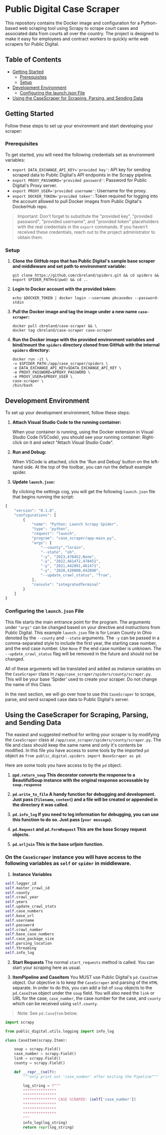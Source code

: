 # Public Digital Case Scraper

This repository contains the Docker image and configuration for a Python-based web scraping tool using Scrapy to scrape court cases and associated data from courts all over the country. The project is designed to make it easy for employees and contract workers to quickly write web scrapers for Public Digital.

## Table of Contents

- [Getting Started](#getting-started)
  - [Prerequisites](#prerequisites)
  - [Setup](#setup)
- [Development Environment](#development-environment)
  - [Configuring the launch.json File](#configuring-the-launchjson-file)
- [Using the CaseScraper for Scraping, Parsing, and Sending Data](#using-the-casescraper-for-scraping-parsing-and-sending-data)

## Getting Started

Follow these steps to set up your environment and start developing your scraper:

### Prerequisites

To get started, you will need the following credentials set as environment variables:

- `export DATA_EXCHANGE_API_KEY='provided key'`: API key for sending scraped data to Public Digital's API endpoints in the Scrapy pipeline.
- `export PROXY_PASSWORD='provided password'`: Password for Public Digital's Proxy server.
- `export PROXY_USER='provided username'`: Username for the proxy.
- `export DOCKER_TOKEN='provided token'`: Token required for logging into the account allowed to pull Docker images from Public Digital's DockerHub repo.

> Important: Don't forget to substitute the "provided key", "provided password", "provided username", and "provided token" placeholders with the real credentials in the `export` commands. If you haven't received these credentials, reach out to the project administrator to obtain them.

### Setup

1. **Clone the GitHub repo that has Public Digital's sample base scraper and middleware and set path to environment variable:**

    ```
    git clone https://github.com/cbreland/spiders.git && cd spiders && export SPIDER_PATH=$(pwd) && cd ..
    ```

2. **Login to Docker account with the provided token:**

    ```
    echo $DOCKER_TOKEN | docker login --username pbcasedev --password-stdin
    ```

3. **Pull the Docker image and tag the image under a new name `case-scraper`:**

    ```
    docker pull cbreland/case-scraper && \
    docker tag cbreland/case-scraper case-scraper
    ```

5. **Run the Docker image with the provided environment variables and bind/mount the `spiders` directory cloned from GitHub with the internal `spiders` directory:**

    ```
    docker run -it \
    -v $SPIDER_PATH:/app/case_scraper/spiders \
    -e DATA_EXCHANGE_API_KEY=$DATA_EXCHANGE_API_KEY \
    -e PROXY_PASSWORD=$PROXY_PASSWORD \
    -e PROXY_USER=$PROXY_USER \
    case-scraper \
    /bin/bash
    ```

## Development Environment

To set up your development environment, follow these steps:

1. **Attach Visual Studio Code to the running container:**

    When your container is running, using the Docker extension in Visual Studio Code (VSCode), you should see your running container. Right-click on it and select "Attach Visual Studio Code". 

2. **Run and Debug:**

    When VSCode is attached, click the 'Run and Debug' button on the left-hand side. At the top of the toolbar, you can run the default example spider.

3. **Update `launch.json`:**

    By clicking the settings cog, you will get the following `launch.json` file that begins running the script:

```Javascript
{
    "version": "0.1.0",
    "configurations": [
        {
            "name": "Python: Launch Scrapy Spider",
            "type": "python",
            "request": "launch",
            "program": "case_scraper/app-main.py",
            "args": [
                "--county","lorain",
                "--state", "oh",
                "-y", "2023,478452,None",
                "-y", "2022,461472,478451",
                "-y", "2021,442891,461471",
                "-y", "2020,420000,442890",
                "--update_crawl_status", "True",
            ],
            "console": "integratedTerminal"
        }
    ]
}

```
### Configuring the `launch.json` File

This file starts the main entrance point for the program. The arguments under `"args"` can be changed based on your directive and instructions from Public Digital. This example `launch.json` file is for Lorain County in Ohio denoted by the `--county` and `--state` arguments. The `-y` can be passed in a comma-separated style to include the first year, the starting case number, and the end case number. Use `None` if the end case number is unknown. The `--update_crawl_status` flag will be removed in the future and should not be changed.

All of these arguments will be translated and added as instance variables on the `CaseScraper` class in `/app/case_scraper/spiders/county/scraper.py`. This will be your base 'Spider' used to create your scraper. Do not change the name of this Class.

In the next section, we will go over how to use this `CaseScraper` to scrape, parse, and send scraped case data to Public Digital's server.

## Using the CaseScraper for Scraping, Parsing, and Sending Data

The easiest and suggested method for writing your scraper is by modifying the `CaseScraper` class at `/app/case_scraper/spiders/county/scraper.py`. The file and class should keep the same name and only it's contents be modified. In this file you have access to some tools by the imported `pd` object as `from public_digital.spiders import BaseScraper as pd`. 

Here are some tools you have access to by the `pd` object. 


1. **`@pd.return_soup` This decorator converts the response to a BeautifulSoup instance with the original response accessable by `soup.response`**

2. **`pd.write_to_file` A handy function for debugging and development. Just pass (`filename`, `content`) and a file will be created or appended in the directory it was called.**

3. **`pd.info_log` If you need to log information for debugging, you can use this function to do so. Just pass (`your message`).**

4. **`pd.Request` and `pd.FormRequest` This are the base Scrapy request objects.**

5. **`pd.urljoin` This is the base urljoin function.**


### On the `CaseScraper` instance you will have access to the following variables as `self` or `spider` in middleware.

1. **Instance Variables**
```Python
self.logger_id
self.master_crawl_id
self.county 
self.crawl_year
self.years
self.update_crawl_stats
self.case_numbers
self.base_url
self.username
self.password
self.crawl_number
self.base_case_numbers
self.case_package_size
self.parsing_location
self.threading
self.info_log
```

2. **Start Requests**
The normal `start_requests` method is called. You can start your scraping here as usual. 

3. **ItemPipeline and CaseItem**
You MUST use Public Digital's `pd.CaseItem` object. 
Our objective is to keep the `CaseScraper` and parsing of the `HTML` separate. In order to do this, you can add a list of `soup` objects to the `pd.CaseItem` object under the `soup` field. You will also need the `link` or URL for the case, `case_number`, the case number for the case, and `county` which can be received using `self.county`.
> Note: See `pd.CaseItem` below.

```Python
import scrapy

from public_digital.utils.logging import info_log

class CaseItem(scrapy.Item):

    soup = scrapy.Field()
    case_number = scrapy.Field()
    link = scrapy.Field()
    county = scrapy.Field()

    def __repr__(self):
        """only print out 'case_number' after exiting the Pipeline"""

        log_string = f"""
        ***************
        ***************
        *************** CASE SCRAPED: {self['case_number']}
        ***************
        ***************
        ***************
        """
        info_log(log_string)
        return repr(log_string)
```
